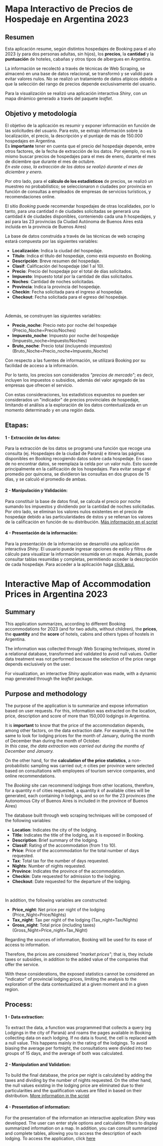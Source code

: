 # Mapa Interactivo de Precios de Hospedaje en Argentina 2023

## Resumen
Esta aplicación resume, según distintos hospedajes de Booking para el año 2023 (y para dos personas adultas, sin hijos), los **precios**, la **cantidad** y la **puntuación** de hoteles, cabañas y otros tipos de albergues en Argentina.

La información se recolectó a través de técnicas de Web Scraping, se almacenó en una base de datos relacional, se transformó y se validó para evitar valores nulos. No se realizó un tratamiento de datos atípicos debido a que la selección del rango de precios depende exclusivamente del usuario. 

Para la visualización se realizó una aplicación interactiva *Shiny*, con un mapa dinámico generado a través del paquete *leaflet*.
<br>

## Objetivo y metodología
El objetivo de la aplicación es resumir y exponer información en función de las solicitudes del usuario.
Para esto, se extrajo información sobre la localización, el precio, la descripción y el puntaje de más de 150.000 hospedajes en Argentina.<br>
Es **importante** tener en cuenta que el precio del hospedaje depende, entre otros factores, de la fecha de extracción de los datos. Por ejemplo, no es lo mismo buscar precios de hospedajes para el mes de enero, durante el mes de diciembre que durante el mes de octubre.  <br>
*En este caso, la extracción de los datos se realizó durante el mes de diciembre y enero.*<br>

Por otro lado, para el **cálculo de los estadísticos** de precios, se realizó un muestreo no probabilístico; se seleccionaron $n$ ciudades por provincia en función de consultas a empleados de empresas de servicios turísticos, y recomendaciones online.

El sitio *Booking* puede recomendar hospedajes de otras localidades, por lo tanto, para una cantidad $n$ de ciudades solicitadas se generará una cantidad $k$ de ciudades disponibles, conteniendo cada una $h$ hospedajes, y así para las 23 provincias (la Ciudad Autónoma de Buenos Aires está incluida en la provincia de Buenos Aires) <br>

La base de datos construida a través de las técnicas de web scraping estará compuesta por las siguientes variables:  <br>
+ **Localización**: Indica la ciudad del hospedaje.<br>
+ **Titulo**: Indica el título del hospedaje, como está expuesto en Booking.<br>
+ **Descripción**: Breve resumen del hospedaje.<br>
+ **Clasif**: Calificación del hospedaje (del 1 al 10).<br>
+ **Precio**: Precio del hospedaje por el total de días solicitados.<br>
+ **Impuesto**: Impuesto total por la cantidad de días solicitados.<br>   
+ **Noches**: Cantidad de noches solicitadas. <br>
+ **Provincia**: Indica la provincia del hospedaje.<br>
+ **Checkin**: Fecha solicitada para el ingreso al hospedaje.<br>
+ **Checkout**: Fecha solicitada para el egreso del hospedaje.<br>
<br>

Además, se construyen las siguientes variables:  <br>
+ **Precio_noche**: Precio neto por noche del hospedaje (Precio_Noche=Precio/Noches)  <br>
+ **Impuesto_noche**: Impuesto por noche del hospedaje (Impuesto_noche=Impuesto/Noches)<br>  
+ **Bruto_noche**: Precio total (incluyendo impuestos) (Bruto_Noche=Precio_noche+Impuesto_Noche)<br>

Con respecto a las fuentes de información, se utilizará Booking por su facilidad de acceso a la información.<br>

Por lo tanto, los precios son considerados *"precios de mercado"*; es decir, incluyen los impuestos o subsidios, además del valor agregado de las empresas que ofrecen el servicio.<br>

Con estas consideraciones, los estadísticos expuestos no pueden ser considerados un "indicador" de precios provinciales de hospedaje, limitando el análisis a la exploración de los datos contextualizada en un momento determinado y en una región dada.<br>

## Etapas:

#### 1 - Extracción de los datos:
Para la extracción de los datos se programó una función que recoge una consulta (ej. Hospedajes de la ciudad de Paraná) e itinera las páginas disponibles en Booking recogiendo datos sobre cada hospedaje.
En caso de no encontrar datos, se reemplaza la celda por un valor nulo. Esto sucede principalmente en la calificación de los hospedajes.
Para evitar sesgar el promedio por quincena, se dividieron las consultas en dos grupos de 15 días, y se calculó el promedio de ambas.<br>

#### 2 - Manipulación y Validación:
Para constituir la base de datos final, se calcula el precio por noche sumando los impuestos y dividiendo por la cantidad de noches solicitadas. 
Por otro lado, se eliminan los valores nulos existentes en el precio de hospedaje debido a las particularidades de éstos y se rellenan los valores de la calificación en función de su distribución. [Más información en el script](https://github.com/NicoGottig/myvdd2022_tf_gottig/blob/main/Scripts/02_tfi_manipulacion-validacion.R)<br>

#### 4 - Presentación de la información:
Para la presentación de la información se desarrolló una aplicación interactiva *Shiny*. El usuario puede ingresar opciones de estilo y filtros de cálculo para visualizar la información resumida en un mapa. Además, puede consultar tablas resumidas y completas, permitiendo acceder la descripción de cada hospedaje. Para acceder a la aplicación haga [click aquí. ](https://mj8qpg-nicolas-gottig.shinyapps.io/Mapa_Interactivo_Hospedajes_Argentina/?_ga=2.91187288.370091405.1672937106-2073232725.1672937106)<br>

# Interactive Map of Accommodation Prices in Argentina 2023

## Summary
This application summarizes, according to different Booking accommodations for 2023 (and for two adults, without children), the **prices**, the **quantity** and the **score** of hotels, cabins and others types of hostels in Argentina.

The information was collected through Web Scraping techniques, stored in a relational database, transformed and validated to avoid null values. Outlier data treatment was not performed because the selection of the price range depends exclusively on the user.

For visualization, an interactive *Shiny* application was made, with a dynamic map generated through the *leaflet* package.

## Purpose and methodology
The purpose of the application is to summarize and expose information based on user requests.
For this, information was extracted on the location, price, description and score of more than 150,000 lodgings in Argentina.<br>

It is **important** to know that the price of the accommodation depends, among other factors, on the data extraction date. For example, it is not the same to look for lodging prices for the month of January, during the month of December than during the month of October. <br>
*In this case, the data extraction was carried out during the months of December and January.*<br>

On the other hand, for the **calculation of the price statistics**, a non-probabilistic sampling was carried out; $n$ cities per province were selected based on consultations with employees of tourism service companies, and online recommendations.

The *Booking* site can recommend lodgings from other locations, therefore, for a quantity $n$ of cities requested, a quantity $k$ of available cities will be generated, each containing $h$ lodgings, and so on for the 23 provinces (the Autonomous City of Buenos Aires is included in the province of Buenos Aires) <br>

The database built through web scraping techniques will be composed of the following variables: <br>
+ **Location**: Indicates the city of the lodging.<br>
+ **Title**: Indicates the title of the lodging, as it is exposed in Booking.<br>
+ **Description**: Brief summary of the lodging.<br>
+ **Classif**: Rating of the accommodation (from 1 to 10).<br>
+ **Price**: Price of the accommodation for the total number of days requested.<br>
+ **Tax**: Total tax for the number of days requested.<br>
+ **Nights**: Number of nights requested. <br>
+ **Province**: Indicates the province of the accommodation.<br>
+ **Checkin**: Date requested for admission to the lodging.<br>
+ **Checkout**: Date requested for the departure of the lodging.<br>
<br>

In addition, the following variables are constructed: <br>
+ **Price_night**: Net price per night of the lodging (Price_Night=Price/Nights) <br>
+ **Tax_night**: Tax per night of the lodging (Tax_night=Tax/Nights)<br>
+ **Gross_night**: Total price (including taxes) (Gross_Night=Price_night+Tax_Night)<br>

Regarding the sources of information, Booking will be used for its ease of access to information.<br>

Therefore, the prices are considered *"market prices"*; that is, they include taxes or subsidies, in addition to the added value of the companies that offer the service.<br>

With these considerations, the exposed statistics cannot be considered an "indicator" of provincial lodging prices, limiting the analysis to the exploration of the data contextualized at a given moment and in a given region.<br>

## Process:

#### 1 - Data extraction:
To extract the data, a function was programmed that collects a query (eg Lodgings in the city of Paraná) and roams the pages available in Booking collecting data on each lodging.
If no data is found, the cell is replaced with a null value. This happens mainly in the rating of the lodgings.
To avoid biasing the average per fortnight, the consultations were divided into two groups of 15 days, and the average of both was calculated.<br>

#### 2 - Manipulation and Validation:
To build the final database, the price per night is calculated by adding the taxes and dividing by the number of nights requested.
On the other hand, the null values ​​existing in the lodging price are eliminated due to their particularities and the qualification values ​​are filled in based on their distribution. [More information in the script](https://github.com/NicoGottig/Lodging-map/blob/main/Scripts/02_tfi_manipulacion-validacion.R)<br>

#### 4 - Presentation of information:
For the presentation of the information an interactive application *Shiny* was developed. The user can enter style options and calculation filters to display summarized information on a map. In addition, you can consult summarized and complete tables, allowing you to access the description of each lodging. To access the application, click [here](https://mj8qpg-nicolas-gottig.shinyapps.io/Mapa_Interactivo_Hospedajes_Argentina/?_ga=2.91187288.370091405.1672937106-2073232725.1672937106)<br>

<br>
